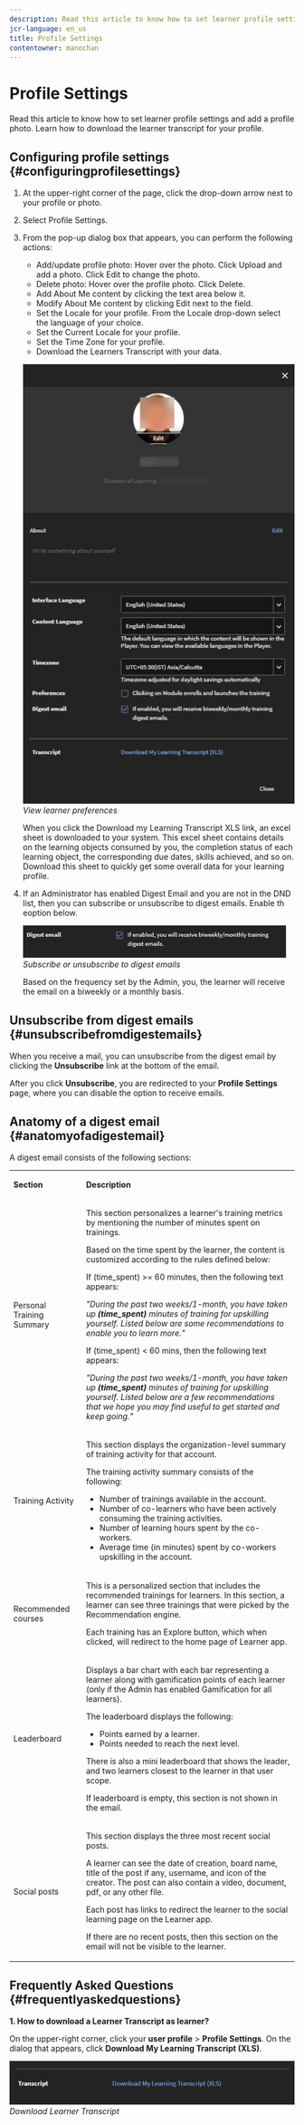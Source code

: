 ```yaml
---
description: Read this article to know how to set learner profile settings and add a profile photo. Learn how to download the learner transcript for your profile.
jcr-language: en_us
title: Profile Settings
contentowner: manochan
---
```



# Profile Settings

Read this article to know how to set learner profile settings and add a profile photo. Learn how to download the learner transcript for your profile.

## Configuring profile settings {#configuringprofilesettings}

1. At the upper-right corner of the page, click the drop-down arrow next to your profile or photo.
1. Select Profile Settings.
1. From the pop-up dialog box that appears, you can perform the following actions:

   * Add/update profile photo: Hover over the photo. Click Upload and add a photo. Click Edit to change the photo.
   * Delete photo: Hover over the profile photo. Click Delete.
   * Add About Me content by clicking the text area below it.
   * Modify About Me content by clicking Edit next to the field.
   * Set the Locale for your profile. From the Locale drop-down select the language of your choice.
   * Set the Current Locale for your profile.
   * Set the Time Zone for your profile.
   * Download the Learners Transcript with your data.

   ![](assets/learner-preferences.png)
   *View learner preferences*

   When you click the Download my Learning Transcript XLS link, an excel sheet is downloaded to your system. This excel sheet contains details on the learning objects consumed by you, the completion status of each learning object, the corresponding due dates, skills achieved, and so on. Download this sheet to quickly get some overall data for your learning profile.

1. If an Administrator has enabled Digest Email and you are not in the DND list, then you can subscribe or unsubscribe to digest emails. Enable th eoption below.

   ![](assets/digest-email-option-learner.png)
   *Subscribe or unsubscribe to digest emails*

   Based on the frequency set by the Admin, you, the learner will receive the email on a biweekly or a monthly basis.

## Unsubscribe from digest emails {#unsubscribefromdigestemails}

When you receive a mail, you can unsubscribe from the digest email by clicking the **Unsubscribe** link at the bottom of the email.

After you click **Unsubscribe**, you are redirected to your **Profile Settings** page, where you can disable the option to receive emails.

## Anatomy of a digest email {#anatomyofadigestemail}

A digest email consists of the following sections:

<table>
 <tbody>
  <tr>
   <td>
    <p><b>Section</b></p></td>
   <td>
    <p><b>Description</b></p></td>
  </tr>
  <tr>
   <td>
    <p>Personal Training Summary</p></td>
   <td>
    <p>This section personalizes a learner's training metrics by mentioning the number of minutes spent on trainings.</p>
    <p>Based on the time spent by the learner, the content is customized according to the rules defined below:</p>
    <p>If (time_spent) &gt;= 60 minutes, then the following text appears:</p>
    <p><i>"During the past two weeks/1-month, you have taken up <b>(time_spent)</b> minutes of training for upskilling yourself. Listed below are some recommendations to enable you to learn more." </i></p>
    <p> If (time_spent) &lt; 60 mins, then the following text appears:</p>
    <p><i>"During the past two weeks/1-month, you have taken up <b>(time_spent)</b> minutes of training for upskilling yourself. Listed below are a few recommendations that we hope you may find useful to get started and keep going."</i></p></td>
  </tr>
  <tr>
   <td>
    <p>Training Activity</p></td>
   <td>
    <p>This section displays the organization-level summary of training activity for that account.</p>
    <p>The training activity summary consists of the following: </p>
    <ul>
     <li>Number of trainings available in the account.</li>
     <li>Number of co-learners who have been actively consuming the training activities.</li>
     <li>Number of learning hours spent by the co-workers.</li>
     <li>Average time (in minutes) spent by co-workers upskilling in the account.</li>
    </ul></td>
  </tr>
  <tr>
   <td>
    <p>Recommended courses</p></td>
   <td>
    <p>This is a personalized section that includes the recommended trainings for learners. In this section, a learner can see three trainings that were picked by the Recommendation engine.</p>
    <p>Each training has an Explore button, which when clicked, will redirect to the home page of Learner app.  </p></td>
  </tr>
  <tr>
   <td>
    <p>Leaderboard</p></td>
   <td>
    <p>Displays a bar chart with each bar representing a learner along with gamification points of each learner (only if the Admin has enabled Gamification for all learners).</p>
    <p>The leaderboard displays the following:</p>
    <ul>
     <li>Points earned by a learner.</li>
     <li>Points needed to reach the next level.</li>
    </ul>
    <p>There is also a mini leaderboard that shows the leader, and two learners closest to the learner in that user scope.</p>
    <p>If leaderboard is empty, this section is not shown in the email.</p></td>
  </tr>
  <tr>
   <td>
    <p><a>Social posts</a></p></td>
   <td>
    <p>This section displays the three most recent social posts.</p>
    <p>A learner can see the date of creation, board name, title of the post if any, username, and icon of the creator. The post can also contain a video, document, pdf, or any other file.</p>
    <p>Each post has links to redirect the learner to the social learning page on the Learner app.</p>
    <p>If there are no recent posts, then this section on the email will not be visible to the learner.</p></td>
  </tr>
 </tbody>
</table>

## Frequently Asked Questions {#frequentlyaskedquestions}

**1. How to download a Learner Transcript as learner?**

On the upper-right corner, click your **user profile** > **Profile Settings**. On the dialog that appears, click **Download My Learning Transcript (XLS)**.

![](assets/dowload-lt.png)
*Download Learner Transcript*
